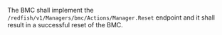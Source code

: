 The BMC shall implement the `/redfish/v1/Managers/bmc/Actions/Manager.Reset`
endpoint and it shall result in a successful reset of the BMC.
